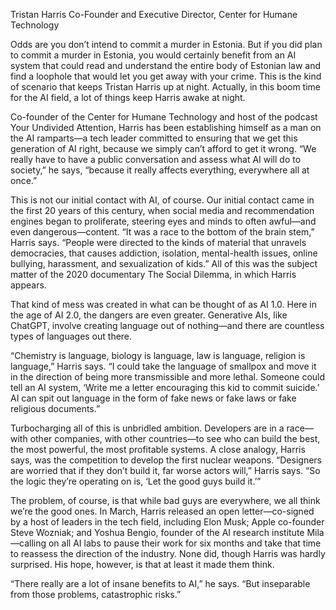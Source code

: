 Tristan Harris
Co-Founder and Executive Director, Center for Humane Technology

Odds are you don’t intend to commit a murder in Estonia. But if you did plan to commit a murder in Estonia, you would certainly benefit from an AI system that could read and understand the entire body of Estonian law and find a loophole that would let you get away with your crime. This is the kind of scenario that keeps Tristan Harris up at night. Actually, in this boom time for the AI field, a lot of things keep Harris awake at night.

Co-founder of the Center for Humane Technology and host of the podcast Your Undivided Attention, Harris has been establishing himself as a man on the AI ramparts—a tech leader committed to ensuring that we get this generation of AI right, because we simply can’t afford to get it wrong. “We really have to have a public conversation and assess what AI will do to society,” he says, “because it really affects everything, everywhere all at once.”

This is not our initial contact with AI, of course. Our initial contact came in the first 20 years of this century, when social media and recommendation engines began to proliferate, steering eyes and minds to often awful—and even dangerous—content. “It was a race to the bottom of the brain stem,” Harris says. “People were directed to the kinds of material that unravels democracies, that causes addiction, isolation, mental-health issues, online bullying, harassment, and sexualization of kids.” All of this was the subject matter of the 2020 documentary The Social Dilemma, in which Harris appears.

That kind of mess was created in what can be thought of as AI 1.0. Here in the age of AI 2.0, the dangers are even greater. Generative AIs, like ChatGPT, involve creating language out of nothing—and there are countless types of languages out there.

“Chemistry is language, biology is language, law is language, religion is language,” Harris says. “I could take the language of smallpox and move it in the direction of being more transmissible and more lethal. Someone could tell an AI system, ‘Write me a letter encouraging this kid to commit suicide.’ AI can spit out language in the form of fake news or fake laws or fake religious documents.”

Turbocharging all of this is unbridled ambition. Developers are in a race—with other companies, with other countries—to see who can build the best, the most powerful, the most profitable systems. A close analogy, Harris says, was the competition to develop the first nuclear weapons. “Designers are worried that if they don’t build it, far worse actors will,” Harris says. “So the logic they’re operating on is, ‘Let the good guys build it.’”

The problem, of course, is that while bad guys are everywhere, we all think we’re the good ones. In March, Harris released an open letter—co-signed by a host of leaders in the tech field, including Elon Musk; Apple co-founder Steve Wozniak; and Yoshua Bengio, founder of the AI research institute Mila—calling on all AI labs to pause their work for six months and take that time to reassess the direction of the industry. None did, though Harris was hardly surprised. His hope, however, is that at least it made them think.

“There really are a lot of insane benefits to AI,” he says. “But inseparable from those problems, catastrophic risks.”